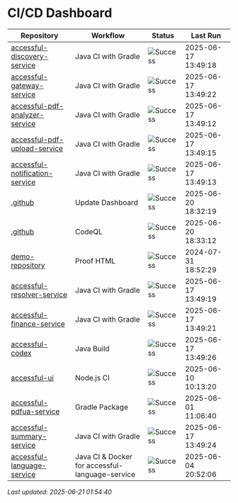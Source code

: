 # CI/CD Dashboard

| Repository | Workflow | Status | Last Run |
| ---------- | -------- | ------ | -------- |
| [accessful-discovery-service](https://github.com/Accessful-AI/accessful-discovery-service) | Java CI with Gradle | ![Success](https://img.shields.io/badge/Success-brightgreen) | 2025-06-17 13:49:18 |
| [accessful-gateway-service](https://github.com/Accessful-AI/accessful-gateway-service) | Java CI with Gradle | ![Success](https://img.shields.io/badge/Success-brightgreen) | 2025-06-17 13:49:22 |
| [accessful-pdf-analyzer-service](https://github.com/Accessful-AI/accessful-pdf-analyzer-service) | Java CI with Gradle | ![Success](https://img.shields.io/badge/Success-brightgreen) | 2025-06-17 13:49:12 |
| [accessful-pdf-upload-service](https://github.com/Accessful-AI/accessful-pdf-upload-service) | Java CI with Gradle | ![Success](https://img.shields.io/badge/Success-brightgreen) | 2025-06-17 13:49:15 |
| [accessful-notification-service](https://github.com/Accessful-AI/accessful-notification-service) | Java CI with Gradle | ![Success](https://img.shields.io/badge/Success-brightgreen) | 2025-06-17 13:49:13 |
| [.github](https://github.com/Accessful-AI/.github) | Update Dashboard | ![Success](https://img.shields.io/badge/Success-brightgreen) | 2025-06-20 18:32:19 |
| [.github](https://github.com/Accessful-AI/.github) | CodeQL | ![Success](https://img.shields.io/badge/Success-brightgreen) | 2025-06-20 18:33:12 |
| [demo-repository](https://github.com/Accessful-AI/demo-repository) | Proof HTML | ![Success](https://img.shields.io/badge/Success-brightgreen) | 2024-07-31 18:52:29 |
| [accessful-resolver-service](https://github.com/Accessful-AI/accessful-resolver-service) | Java CI with Gradle | ![Success](https://img.shields.io/badge/Success-brightgreen) | 2025-06-17 13:49:19 |
| [accessful-finance-service](https://github.com/Accessful-AI/accessful-finance-service) | Java CI with Gradle | ![Success](https://img.shields.io/badge/Success-brightgreen) | 2025-06-17 13:49:21 |
| [accessful-codex](https://github.com/Accessful-AI/accessful-codex) | Java Build | ![Success](https://img.shields.io/badge/Success-brightgreen) | 2025-06-17 13:49:26 |
| [accessful-ui](https://github.com/Accessful-AI/accessful-ui) | Node.js CI | ![Success](https://img.shields.io/badge/Success-brightgreen) | 2025-06-10 10:13:20 |
| [accessful-pdfua-service](https://github.com/Accessful-AI/accessful-pdfua-service) | Gradle Package | ![Success](https://img.shields.io/badge/Success-brightgreen) | 2025-06-01 11:06:40 |
| [accessful-summary-service](https://github.com/Accessful-AI/accessful-summary-service) | Java CI with Gradle | ![Success](https://img.shields.io/badge/Success-brightgreen) | 2025-06-17 13:49:24 |
| [accessful-language-service](https://github.com/Accessful-AI/accessful-language-service) | Java CI & Docker for accessful-language-service | ![Success](https://img.shields.io/badge/Success-brightgreen) | 2025-06-04 20:52:06 |


*Last updated: 2025-06-21 01:54:40*
